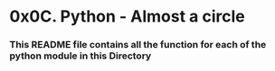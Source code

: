 # 0x0C. Python - Almost a circle

### This README file contains all the function for each of the python module in this Directory
